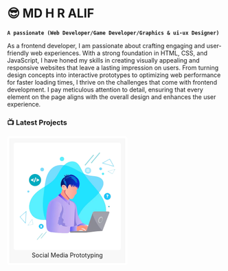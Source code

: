 # 😎 MD H R ALIF

**`A passionate (Web Developer/Game Developer/Graphics & ui-ux Designer)`**

As a frontend developer, I am passionate about crafting engaging and user-friendly web experiences. With a strong foundation in HTML, CSS, and JavaScript, I have honed my skills in creating visually appealing and responsive websites that leave a lasting impression on users. From turning design concepts into interactive prototypes to optimizing web performance for faster loading times, I thrive on the challenges that come with frontend development. I pay meticulous attention to detail, ensuring that every element on the page aligns with the overall design and enhances the user experience.


### 📺 Latest Projects
<a href="https://www.youtube.com/watch?v=8deKXiV-eLE" style="text-decoration: none; color: inherit;">
  <div style="text-align: center; display: inline-block; border: 5px solid white; border-radius: 5px; padding: 10px; background-color: #f8f8f8;">
    <img src="https://raw.githubusercontent.com/mdhralif/portfolio/main/img.png" alt="Custom Image" width="250" style="border-radius: 5px;">
    <div style="margin-top: 0px;">Social Media Prototyping</div>
  </div>
</a>




